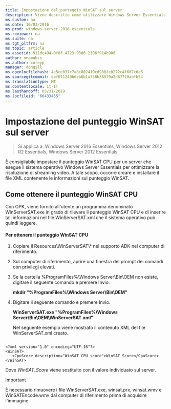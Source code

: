 ```yaml
---
title: Impostazione del punteggio WinSAT sul server
description: Viene descritto come utilizzare Windows Server Essentials
ms.custom: na
ms.date: 10/03/2016
ms.prod: windows-server-2016-essentials
ms.reviewer: na
ms.suite: na
ms.tgt_pltfrm: na
ms.topic: article
ms.assetid: 911dc494-0f8f-4723-93d6-2106f914b906
author: nnamuhcs
ms.author: coreyp
manager: dongill
ms.openlocfilehash: 4e5ce037c7a8c802419cd980fc0272c4f687c6a6
ms.sourcegitcommit: eaf071249b6eb6b1a758b38579a2d87710abfb54
ms.translationtype: MT
ms.contentlocale: it-IT
ms.lasthandoff: 05/31/2019
ms.locfileid: "66433455"
---
```

# <a name="set-the-winsat-score-on-the-server"></a>Impostazione del punteggio WinSAT sul server

>Si applica a: Windows Server 2016 Essentials, Windows Server 2012 R2 Essentials, Windows Server 2012 Essentials

È consigliabile impostare il punteggio WinSAT CPU per un server che esegue il sistema operativo Windows Server Essentials per ottimizzare la risoluzione di streaming video. A tale scopo, occorre creare e installare il file XML contenente le informazioni sul punteggio WinSAT.  
  
## <a name="obtain-the-winsat-cpu-score"></a>Come ottenere il punteggio WinSAT CPU  
 Con OPK, viene fornito all'utente un programma denominato WinServerSAT.exe in grado di rilevare il punteggio WinSAT CPU e di inserire tali informazioni nel file WinServerSAT.xml che il sistema operativo può quindi leggere.  
  
#### <a name="to-obtain-the-winsat-cpu-score"></a>Per ottenere il punteggio WinSAT CPU  
  
1. Copiare il Resources\WinServerSAT\\* nel supporto ADK nel computer di riferimento.  
  
2. Sul computer di riferimento, aprire una finestra del prompt dei comandi con privilegi elevati.  
  
3. Se la cartella %ProgramFiles%\Windows Server\Bin\OEM non esiste, digitare il seguente comando e premere Invio.  
  
    **mkdir "%ProgramFiles%\Windows Server\Bin\OEM"**  
  
4. Digitare il seguente comando e premere Invio.  
  
    **WinServerSAT.exe "%ProgramFiles%\Windows Server\Bin\OEM\WinServerSAT.xml"**  
  
   Nel seguente esempio viene mostrato il contenuto XML del file WinServerSAT.xml creato.  
  
```  
  
<?xml version="1.0" encoding="UTF-16"?>  
<WinSAT>  
   <CpuScore description="WinSAT CPU score">WinSAT_Score</CpuScore>  
</WinSAT>  
```  
  
 Dove *WinSAT_Score* viene sostituito con il valore individuato sul server.  
  
> [!IMPORTANT]
>  È necessario rimuovere i file WinServerSAT.exe, winsat.prx, winsat.wmv e WinSATEncode.wmv dal computer di riferimento prima di acquisire l'immagine.
